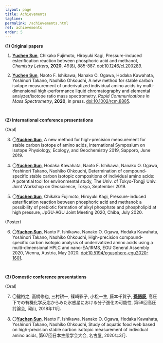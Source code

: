 ```yaml
---
layout: page
title: Achievements
tagline: 
permalink: /achievements.html
ref: achievements
order: 5
---
```



<b>(1) Original papers</b>


1. <b><u>Yuchen Sun</u></b>, Chikako Fujimoto, Hiroyuki Kagi, Pressure-induced esterification reaction between phosphoric acid and methanol, <i>Chemistry Letters</i>, <b>2020</b>, 49(8), 885-887. <a href="https://www.journal.csj.jp/doi/10.1246/cl.200289">doi:10.1246/cl.200289</a>.

2. <b><u>Yuchen Sun</u></b>, Naoto F. Ishikawa, Nanako O. Ogawa, Hodaka Kawahata, Yoshinori Takano, Naohiko Ohkouchi, A new method for stable carbon isotope measurement of underivatized individual amino acids by multi-dimensional high-performance liquid chromatography and elemental analyzer/isotope ratio mass spectrometry, <i>Rapid Communications in Mass Spectrometry</i>, <b>2020</b>, in press. <a href="https://onlinelibrary.wiley.com/doi/abs/10.1002/rcm.8885">doi:10.1002/rcm.8885</a>. 

<br>

<b>(2) International conference presentations</b>

(Oral)

3. 〇<b><u>Yuchen Sun</u></b>, A new method for high-precision measurement for stable carbon isotope of amino acids, International Symposium on Isotope Physiology, Ecology, and Geochemistry 2019, Sapporo, June 2019. 

4. 〇<b><u>Yuchen Sun</u></b>, Hodaka Kawahata, Naoto F. Ishikawa, Nanako O. Ogawa, Yoshinori Takano, Naohiko Ohkouchi, Determination of compound-specific stable carbon isotopic compositions of individual amino acids: A potential tool for environmental study, The Univ. of Tokyo-Tongji Univ. Joint Workshop on Geoscience, Tokyo, September 2019. 

5. 〇<b><u>Yuchen Sun</u></b>, Chikako Fujimoto, Hiroyuki Kagi, Pressure-induced esterification reaction between phosphoric acid and methanol: a possibility of prebiotic formation of alkyl phosphate and phospholipid at high pressure, JpGU-AGU Joint Meeting 2020, Chiba, July 2020. 

(Poster)

6. 〇<b><u>Yuchen Sun</u></b>, Naoto F. Ishikawa, Nanako O. Ogawa, Hodaka Kawahata, Yoshinori Takano, Naohiko Ohkouchi, High-precision compound-specific carbon isotopic analysis of underivatized amino acids using a multi-dimensional HPLC and nano-EA/IRMS, EGU General Assembly 2020, Vienna, Austria, May 2020. <a href="https://meetingorganizer.copernicus.org/EGU2020/EGU2020-1601.html">doi:10.5194/egusphere-egu2020-1601</a>.


<br>

<b>(3) Domestic conference presentations</b>

(Oral)

7. 〇鍵裕之, 高橋修也, 三村耕一, 篠崎彩子, 小松一生, 藤本千賀子, <b><u>孫語辰</u></b>, 高圧下での有機化学反応からみた氷惑星における分子進化の可能性, 第59回高圧討論会, 岡山, 2018年11月.

8. 〇<b><u>Yuchen Sun</u></b>, Naoto F. Ishikawa, Nanako O. Ogawa, Hodaka Kawahata, Yoshinori Takano, Naohiko Ohkouchi, Study of aquatic food web based on high-precision stable carbon isotopic measurement of individual amino acids, 第67回日本生態学会大会, 名古屋, 2020年3月. 
